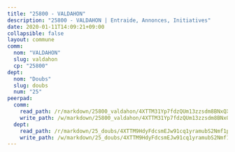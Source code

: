 ```yaml
---
title: "25800 - VALDAHON"
description: "25800 - VALDAHON | Entraide, Annonces, Initiatives"
date: 2020-01-11T14:09:21+09:00
collapsible: false
layout: commune
comm:
  nom: "VALDAHON"
  slug: valdahon
  cp: "25800"
dept:
  nom: "Doubs"
  slug: doubs
  num: "25"
peerpad:
  comm:
    read_path: /r/markdown/25800_valdahon/4XTTM31Yp7fdzQUm13zzsdm8BNxQXhVFn9zB5mwHqcTUKaHsQ
    write_path: /w/markdown/25800_valdahon/4XTTM31Yp7fdzQUm13zzsdm8BNxQXhVFn9zB5mwHqcTUKaHsQ-K3TgURwKGPnnpbfHZwYqFoYYfL6yCPzeALLcPcAF6tfHyvmW8hKgLo9D8nw4AFQ75y74DsfkmCrfGpSpRnnnQsK696zLmcdfSUu4zrvnVbb2o3LY1mMtyV5vi62wBHCgrDWfFfB8
  dept:
    read_path: /r/markdown/25_doubs/4XTTM9HdyFdcsmEJw91cq1yramubS2Nmf1ps2s84xcMxY74Zv
    write_path: /w/markdown/25_doubs/4XTTM9HdyFdcsmEJw91cq1yramubS2Nmf1ps2s84xcMxY74Zv-K3TgURza6A4QY75MscA2g52nUX9tjMQaHW9mgBSgyRKNNp3M6gkaXA9iDDtpbSx22mTSZbQLYS1izbwsznz8e9u5BERCmGKxZ379xV2nAaDe1bGyxrjytc7G1EcbGtknRFYQ1Lxp
---
```


